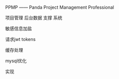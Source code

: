 PPMP —— Panda Project Management Professional

项目管理  后台数据 支撑 系统

敏感信息加盐

请求jwt tokens

缓存处理

mysql优化



实现



